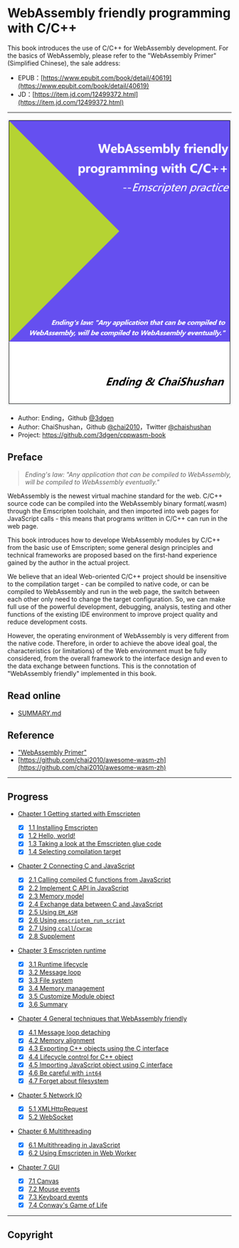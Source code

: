 #  WebAssembly friendly programming with C/C++

This book introduces the use of C/C++ for WebAssembly development. For the basics of WebAssembly, please refer to the "WebAssembly Primer"(Simplified Chinese), the sale address:

- EPUB：[https://www.epubit.com/book/detail/40619](https://www.epubit.com/book/detail/40619)
- JD：[https://item.jd.com/12499372.html](https://item.jd.com/12499372.html)

----

![](cover.png)

- Author: Ending，Github [@3dgen](https://github.com/3dgen)
- Author: ChaiShushan，Github [@chai2010](https://github.com/chai2010)，Twitter [@chaishushan](https://twitter.com/chaishushan)
- Project: https://github.com/3dgen/cppwasm-book

## Preface

> *Ending's law: "Any application that can be compiled to WebAssembly, will be compiled to WebAssembly eventually."*

WebAssembly is the newest virtual machine standard for the web. C/C++ source code can be compiled into the WebAssembly binary format(.wasm) through the Emscripten toolchain, and then imported into web pages for JavaScript calls - this means that programs written in C/C++ can run in the web page.

This book introduces how to develope WebAssembly modules by C/C++ from the basic use of Emscripten; some general design principles and technical frameworks are proposed based on the first-hand experience gained by the author in the actual project.

We believe that an ideal Web-oriented C/C++ project should be insensitive to the compilation target - can be compiled to native code, or can be compiled to WebAssembly and run in the web page, the switch between each other only need to change the target configuration. So, we can make full use of the powerful development, debugging, analysis, testing and other functions of the existing IDE environment to improve project quality and reduce development costs.

However, the operating environment of WebAssembly is very different from the native code. Therefore, in order to achieve the above ideal goal, the characteristics (or limitations) of the Web environment must be fully considered, from the overall framework to the interface design and even to the data exchange between functions. This is the connotation of "WebAssembly friendly" implemented in this book.

## Read online

- [SUMMARY.md](SUMMARY.md)

## Reference

- ["WebAssembly Primer"](https://www.epubit.com/book/detail/40619)
- [https://github.com/chai2010/awesome-wasm-zh](https://github.com/chai2010/awesome-wasm-zh)

----

## Progress

* [Chapter 1 Getting started with Emscripten](ch1-quick-guide/readme.md)
  * [x] [1.1 Installing Emscripten](ch1-quick-guide/ch1-01-install.md)
  * [x] [1.2 Hello, world!](ch1-quick-guide/ch1-02-helloworld.md)
  * [x] [1.3 Taking a look at the Emscripten glue code](ch1-quick-guide/ch1-03-glue-code.md)
  * [x] [1.4 Selecting compilation target](ch1-quick-guide/ch1-04-compile.md)

* [Chapter 2 Connecting C and JavaScript](ch2-c-js/readme.md)
  * [x] [2.1 Calling compiled C functions from JavaScript](ch2-c-js/ch2-01-js-call-c.md)
  * [x] [2.2 Implement C API in JavaScript](ch2-c-js/ch2-02-implement-c-api-in-js.md)
  * [x] [2.3 Memory model](ch2-c-js/ch2-03-mem-model.md)
  * [x] [2.4 Exchange data between C and JavaScript](ch2-c-js/ch2-04-data-exchange.md)
  * [x] [2.5 Using `EM_ASM`](ch2-c-js/ch2-05-em-asm.md)
  * [x] [2.6 Using `emscripten_run_script`](ch2-c-js/ch2-06-run-script.md)
  * [x] [2.7 Using `ccall`/`cwrap`](ch2-c-js/ch2-07-ccall-cwrap.md)
  * [x] [2.8 Supplement](ch2-c-js/ch2-08-ext.md)

* [Chapter 3 Emscripten runtime](ch3-runtime/readme.md)
  * [x] [3.1 Runtime lifecycle](ch3-runtime/ch3-01-main.md)
  * [x] [3.2 Message loop](ch3-runtime/ch3-02-message-loop.md)
  * [x] [3.3 File system](ch3-runtime/ch3-03-fs.md)
  * [x] [3.4 Memory management](ch3-runtime/ch3-04-mem.md)
  * [x] [3.5 Customize Module object](ch3-runtime/ch3-05-module.md)
  * [x] [3.6 Summary](ch3-runtime/ch3-06-summary.md)

* [Chapter 4 General techniques that WebAssembly friendly](ch4-techniques/readme.md)
  * [x] [4.1 Message loop detaching](ch4-techniques/ch4-01-msg-loop-detach.md)
  * [x] [4.2 Memory alignment](ch4-techniques/ch4-02-align.md)
  * [x] [4.3 Exporting C++ objects using the C interface](ch4-techniques/ch4-03-export-obj.md)
  * [x] [4.4 Lifecycle control for C++ object](ch4-techniques/ch4-04-obj-life-cycle.md)
  * [x] [4.5 Importing JavaScript object using C interface](ch4-techniques/ch4-05-import-js-obj.md)
  * [x] [4.6 Be careful with `int64`](ch4-techniques/ch4-06-int64-issue.md)
  * [x] [4.7 Forget about filesystem](ch4-techniques/ch4-07-forget-about-fs.md)

* [Chapter 5 Network IO](ch5-net/readme.md)
  * [x] [5.1 XMLHttpRequest](ch5-net/ch5-01-http.md)
  * [x] [5.2 WebSocket](ch5-net/ch5-02-websocket.md)
  <!--* [ ] 5.3 fetch-->

* [Chapter 6 Multithreading](ch6-threads/readme.md)
  * [x] [6.1 Multithreading in JavaScript](ch6-threads/ch6-01-worker.md)
  * [x] [6.2 Using Emscripten in Web Worker](ch6-02-sample.md5)
  <!--* [ ] 6.3 A simple framework for multithreading-->

* [Chapter 7 GUI](ch7-gui/readme.md)
  * [x] [7.1 Canvas](ch7-gui/ch7-01-canvas.md)
  * [x] [7.2 Mouse events](ch7-gui/ch7-02-mouse.md)
  * [x] [7.3 Keyboard events](ch7-gui/ch7-03-keyboard.md)
  * [x] [7.4 Conway's Game of Life](ch7-gui/ch7-04-life.md)

<!--* Chapter 8 Project management
  * [ ] 8.1 Using Makefile
  * [ ] 8.2 Using static library-->

----

## Copyright


